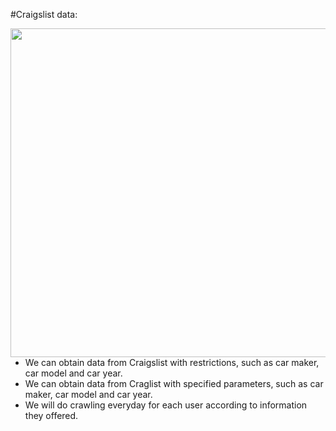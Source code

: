#Craigslist data:

<img align=right src="../img/Crawl.png" style="width:526px;height=600px">

- We can obtain data from Craigslist with restrictions, such as car maker, car model and car year.
- We can obtain data from Craglist with specified parameters, such as car maker, car model and car year.
- We will do crawling everyday for each user according to information they offered.

